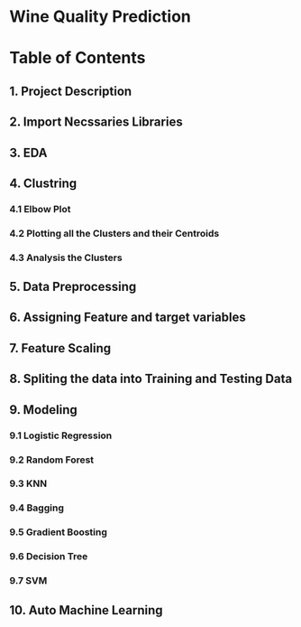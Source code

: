 # Wine Quality Prediction

# Table of Contents
## 1. Project Description
## 2. Import Necssaries Libraries
## 3. EDA
## 4. Clustring
### 4.1 Elbow Plot
### 4.2 Plotting all the Clusters and their Centroids
### 4.3 Analysis the Clusters
## 5. Data Preprocessing
## 6. Assigning Feature and target variables
## 7. Feature Scaling
## 8. Spliting the data into Training and Testing Data
## 9. Modeling
### 9.1 Logistic Regression
### 9.2 Random Forest
### 9.3 KNN
### 9.4 Bagging
### 9.5 Gradient Boosting
### 9.6 Decision Tree
### 9.7 SVM
## 10. Auto Machine Learning
